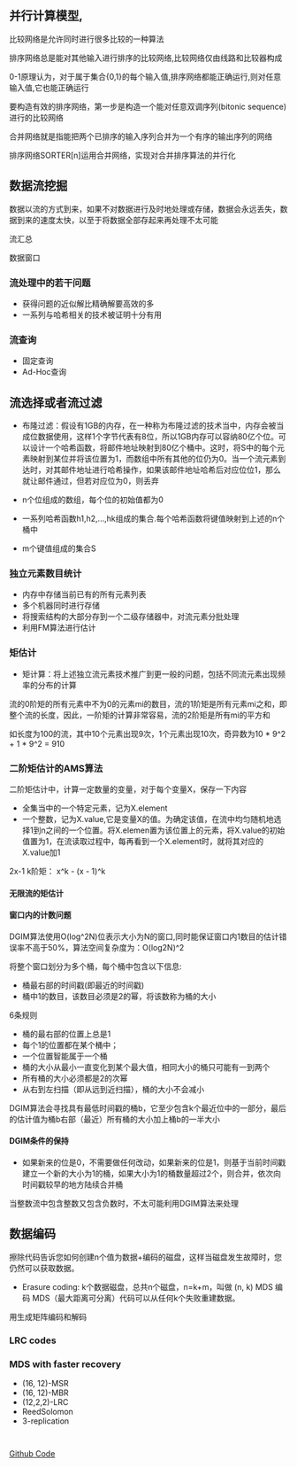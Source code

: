 
## 并行计算模型,

比较网络是允许同时进行很多比较的一种算法

排序网络总是能对其他输入进行排序的比较网络,比较网络仅由线路和比较器构成

0-1原理认为，对于属于集合{0,1}的每个输入值,排序网络都能正确运行,则对任意输入值,它也能正确运行

要构造有效的排序网络，第一步是构造一个能对任意双调序列(bitonic sequence)进行的比较网络

合并网络就是指能把两个已排序的输入序列合并为一个有序的输出序列的网络

排序网络SORTER[n]运用合并网络，实现对合并排序算法的并行化

## 数据流挖掘

数据以流的方式到来，如果不对数据进行及时地处理或存储，数据会永远丢失，数据到来的速度太快，以至于将数据全部存起来再处理不太可能

流汇总

数据窗口

### 流处理中的若干问题

* 获得问题的近似解比精确解要高效的多
* 一系列与哈希相关的技术被证明十分有用

### 流查询

* 固定查询
* Ad-Hoc查询

## 流选择或者流过滤

* 布隆过滤：假设有1GB的内存，在一种称为布隆过滤的技术当中，内存会被当成位数据使用，这样1个字节代表有8位，所以1GB内存可以容纳80亿个位。可以设计一个哈希函数，将邮件地址映射到80亿个桶中。这时，将S中的每个元素映射到某位并将该位置为1，而数组中所有其他的位仍为0。当一个流元素到达时，对其邮件地址进行哈希操作，如果该邮件地址哈希后对应位位1，那么就让邮件通过，但若对应位为0，则丢弃

* n个位组成的数组，每个位的初始值都为0
* 一系列哈希函数h1,h2,...,hk组成的集合.每个哈希函数将键值映射到上述的n个桶中
* m个键值组成的集合S

### 独立元素数目统计

* 内存中存储当前已有的所有元素列表
* 多个机器同时进行存储
* 将搜索结构的大部分存到一个二级存储器中，对流元素分批处理
* 利用FM算法进行估计

### 矩估计

* 矩计算：将上述独立流元素技术推广到更一般的问题，包括不同流元素出现频率的分布的计算

流的0阶矩的所有元素中不为0的元素mi的数目，流的1阶矩是所有元素mi之和，即整个流的长度，因此，一阶矩的计算非常容易，流的2阶矩是所有mi的平方和

如长度为100的流，其中10个元素出现9次，1个元素出现10次，奇异数为10 * 9^2 + 1 * 9^2 = 910

### 二阶矩估计的AMS算法

二阶矩估计中，计算一定数量的变量，对于每个变量X，保存一下内容

* 全集当中的一个特定元素，记为X.element
* 一个整数，记为X.value,它是变量X的值。为确定该值，在流中均匀随机地选择1到n之间的一个位置。将X.elemen置为该位置上的元素，将X.value的初始值置为1，在流读取过程中，每再看到一个X.element时，就将其对应的X.value加1

2x-1 k阶矩： x^k - (x - 1)^k

#### 无限流的矩估计

#### 窗口内的计数问题

DGIM算法使用O(log^2N)位表示大小为N的窗口,同时能保证窗口内1数目的估计错误率不高于50%，算法空间复杂度为：O(log2N)^2

将整个窗口划分为多个桶，每个桶中包含以下信息:
* 桶最右部的时间戳(即最近的时间戳)
* 桶中1的数目，该数目必须是2的幂，将该数称为桶的大小

6条规则
* 桶的最右部的位置上总是1
* 每个1的位置都在某个桶中；
* 一个位置智能属于一个桶
* 桶的大小从最小一直变化到某个最大值，相同大小的桶只可能有一到两个
* 所有桶的大小必须都是2的次幂
* 从右到左扫描（即从远到近扫描），桶的大小不会减小

DGIM算法会寻找具有最低时间戳的桶b，它至少包含k个最近位中的一部分，最后的估计值为桶b右部（最近）所有桶的大小加上桶b的一半大小

#### DGIM条件的保持

* 如果新来的位是0，不需要做任何改动，如果新来的位是1，则基于当前时间戳建立一个新的大小为1的桶，如果大小为1的桶数量超过2个，则合并，依次向时间戳较早的地方陆续合并桶

当整数流中包含整数又包含负数时，不太可能利用DGIM算法来处理

## 数据编码

擦除代码告诉您如何创建n个值为数据+编码的磁盘，这样当磁盘发生故障时，您仍然可以获取数据。

* Erasure coding: k个数据磁盘，总共n个磁盘，n=k+m，叫做
(n, k) MDS 编码  MDS（最大距离可分离）代码可以从任何k个失败重建数据。

用生成矩阵编码和解码

### LRC codes

### MDS with faster recovery

* (16, 12)-MSR
* (16, 12)-MBR
* (12,2,2)-LRC
* ReedSolomon 
* 3-replication

```python



```

[Github Code](https://github.com/Peefy/IntroductionToAlgorithm.Python/blob/master/src/chapter27)
